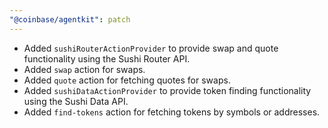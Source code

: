 ```yaml
---
"@coinbase/agentkit": patch
---
```


- Added `sushiRouterActionProvider` to provide swap and quote functionality using the Sushi Router API.
- Added `swap` action for swaps.
- Added `quote` action for fetching quotes for swaps.
- Added `sushiDataActionProvider` to provide token finding functionality using the Sushi Data API.
- Added `find-tokens` action for fetching tokens by symbols or addresses.
